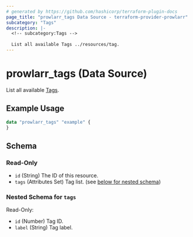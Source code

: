 ```yaml
---
# generated by https://github.com/hashicorp/terraform-plugin-docs
page_title: "prowlarr_tags Data Source - terraform-provider-prowlarr"
subcategory: "Tags"
description: |-
  <!-- subcategory:Tags -->
  
  List all available Tags ../resources/tag.
---
```


# prowlarr_tags (Data Source)

<!-- subcategory:Tags -->
List all available [Tags](../resources/tag).

## Example Usage

```terraform
data "prowlarr_tags" "example" {
}
```

<!-- schema generated by tfplugindocs -->
## Schema

### Read-Only

- `id` (String) The ID of this resource.
- `tags` (Attributes Set) Tag list. (see [below for nested schema](#nestedatt--tags))

<a id="nestedatt--tags"></a>
### Nested Schema for `tags`

Read-Only:

- `id` (Number) Tag ID.
- `label` (String) Tag label.


